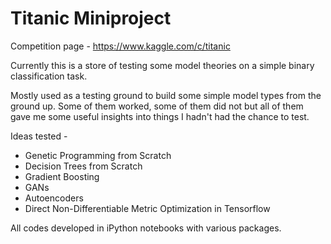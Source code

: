 # Titanic Miniproject

Competition page - https://www.kaggle.com/c/titanic

Currently this is a store of testing some model theories on a simple binary classification task.  

Mostly used as a testing ground to build some simple model types from the ground up.  Some of them worked, some of them did not but all of them gave me some useful insights into things I hadn't had the chance to test.

Ideas tested - 
* Genetic Programming from Scratch
* Decision Trees from Scratch
* Gradient Boosting
* GANs
* Autoencoders
* Direct Non-Differentiable Metric Optimization in Tensorflow

All codes developed in iPython notebooks with various packages.
